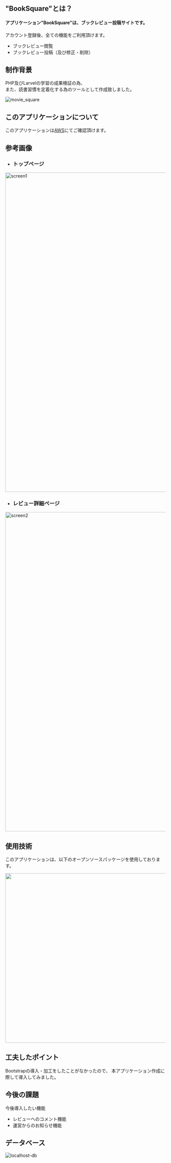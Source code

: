 ## "BookSquare"とは？
#### アプリケーション"BookSquare"は、ブックレビュー投稿サイトです。

アカウント登録後、全ての機能をご利用頂けます。
- ブックレビュー閲覧  
- ブックレビュー投稿（及び修正・削除）

## 制作背景
PHP及びLarvelの学習の成果検証の為、  
また、読書習慣を定着化する為のツールとして作成致しました。

![movie_square](https://user-images.githubusercontent.com/66307522/94153923-51eac780-feb8-11ea-825b-4f795aad115a.gif)

## このアプリケーションについて
このアプリケーションは<a href="http://54.95.64.113/">AWS</a>にてご確認頂けます。

## 参考画像 
- ### トップページ 
<img width="1000" alt="screen1" src="https://user-images.githubusercontent.com/66307522/93222925-6fc67700-f7aa-11ea-8cec-adaf399b952c.png">

- ### レビュー詳細ページ  
<img width="1000" alt="screen2" src="https://user-images.githubusercontent.com/66307522/93421958-a22cbd00-f8ed-11ea-8715-8825b5e741ae.png">


## 使用技術
このアプリケーションは、以下のオープンソースパッケージを使用しております。

<img width="531" src="https://user-images.githubusercontent.com/66307522/93224603-3ee74180-f7ac-11ea-8e2f-899d4181827d.jpg">

## 工夫したポイント
Bootstrapの導入・加工をしたことがなかったので、
本アプリケーション作成に際して導入してみました。

## 今後の課題
今後導入したい機能

- レビューへのコメント機能
- 運営からのお知らせ機能

## データベース
![localhost-db](https://user-images.githubusercontent.com/66307522/94140997-14ca0980-fea7-11ea-9caa-7e2268f927a7.png)
